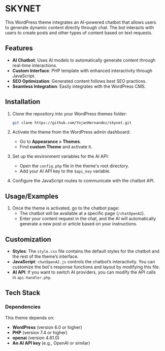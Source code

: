 
# SKYNET

This WordPress theme integrates an AI-powered chatbot that allows users to generate dynamic content directly through chat. The bot interacts with users to create posts and other types of content based on text requests.


## Features

- **AI Chatbot**: Uses AI models to automatically generate content through real-time interactions.
- **Custom Interface**: PHP template with enhanced interactivity through JavaScript.
- **SEO Optimization**: Generated content follows best SEO practices.
- **Seamless Integration**: Easily integrates with the WordPress CMS.


## Installation

1. Clone the repository into your WordPress themes folder:
    ```bash
    git clone https://github.com/YojanHernandez/skynet.git
    ```

2. Activate the theme from the WordPress admin dashboard:
    - Go to **Appearance > Themes**.
    - Find **custom Theme** and activate it.

3. Set up the environment variables for the AI API:
    - Open the `config.php` file in the theme's root directory.
    - Add your AI API key to the `$api_key` variable.

4. Configure the JavaScript routes to communicate with the chatbot API.

    
## Usage/Examples

1. Once the theme is activated, go to the chatbot page:
    - The chatbot will be available at a specific page (`/chatOpenAI`).
    - Enter your content request in the chat, and the AI will automatically generate a new post or article based on your instructions.


## Customization

- **Styles**: The `style.css` file contains the default styles for the chatbot and the rest of the theme’s interface.
- **JavaScript**: `chatOpenAI.js` controls the chatbot’s interactivity. You can customize the bot's response functions and layout by modifying this file.
- **AI API**: If you want to switch AI providers, you can modify the API calls in `api-handler.php`.

## Tech Stack

### Dependencies

This theme depends on:

- **WordPress** (version 6.0 or higher)
- **PHP** (version 7.4 or higher)
- **openai** (version 4.61.0)
- **An AI API key** (e.g., OpenAI or similar)
